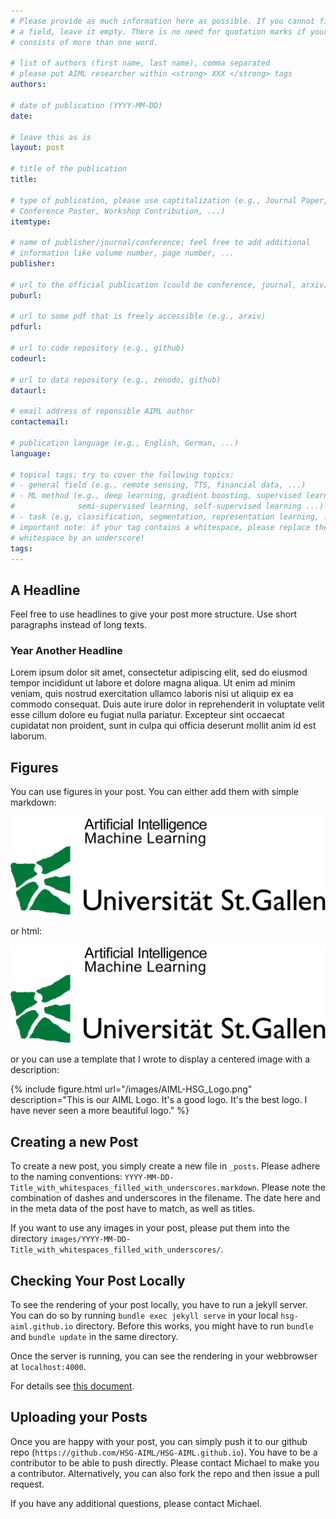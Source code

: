 ```yaml
---
# Please provide as much information here as possible. If you cannot fill in
# a field, leave it empty. There is no need for quotation marks if your entry
# consists of more than one word.

# list of authors (first name, last name), comma separated
# please put AIML researcher within <strong> XXX </strong> tags
authors:

# date of publication (YYYY-MM-DD)
date:

# leave this as is
layout: post

# title of the publication
title:

# type of publication, please use captitalization (e.g., Journal Paper,
# Conference Poster, Workshop Contribution, ...)
itemtype:

# name of publisher/journal/conference; feel free to add additional
# information like volume number, page number, ...
publisher:

# url to the official publication (could be conference, journal, arxiv)
puburl:

# url to some pdf that is freely accessible (e.g., arxiv)
pdfurl:

# url to code repository (e.g., github)
codeurl:

# url to data repository (e.g., zenodo, github)
dataurl:

# email address of reponsible AIML author
contactemail:

# publication language (e.g., English, German, ...)
language:

# topical tags; try to cover the following topics:
# - general field (e.g., remote sensing, TTS, financial data, ...)
# - ML method (e.g., deep learning, gradient boosting, supervised learning,
#              semi-supervised learning, self-supervised learning ...)
# - task (e.g, classification, segmentation, representation learning, ...)
# important note: if your tag contains a whitespace, please replace the
# whitespace by an underscore!
tags: 
---
```


## A Headline

Feel free to use headlines to give your post more structure. Use short paragraphs instead of long texts.

### Year Another Headline

Lorem ipsum dolor sit amet, consectetur adipiscing elit, sed do eiusmod tempor incididunt ut labore et dolore magna aliqua. Ut enim ad minim veniam, quis nostrud exercitation ullamco laboris nisi ut aliquip ex ea commodo consequat. Duis aute irure dolor in reprehenderit in voluptate velit esse cillum dolore eu fugiat nulla pariatur. Excepteur sint occaecat cupidatat non proident, sunt in culpa qui officia deserunt mollit anim id est laborum.


## Figures

You can use figures in your post. You can either add them with simple markdown:

![alt text](/images/AIML-HSG_Logo.png)

or html:

<img src="/images/AIML-HSG_Logo.png" alt="Image"/>

or you can use a template that I wrote to display a centered image with a description:

{% include figure.html
url="/images/AIML-HSG_Logo.png"
description="This is our AIML Logo. It's a good logo. It's the best logo. I have never seen a more beautiful logo." %}

## Creating a new Post

To create a new post, you simply create a new file in `_posts`. Please adhere to the naming conventions: `YYYY-MM-DD-Title_with_whitespaces_filled_with_underscores.markdown`. Please note the combination of dashes and underscores in the filename. The date here and in the meta data of the post have to match, as well as titles.

If you want to use any images in your post, please put them into the directory `images/YYYY-MM-DD-Title_with_whitespaces_filled_with_underscores/`. 


## Checking Your Post Locally

To see the rendering of your post locally, you have to run a jekyll server. You can do so by running `bundle exec jekyll serve` in your local `hsg-aiml.github.io` directory. Before this works, you might have to run `bundle` and `bundle update` in the same directory.

Once the server is running, you can see the rendering in your webbrowser at `localhost:4000`.

For details see [this document](https://docs.github.com/en/free-pro-team@latest/github/working-with-github-pages/testing-your-github-pages-site-locally-with-jekyll).

## Uploading your Posts

Once you are happy with your post, you can simply push it to our github repo (`https://github.com/HSG-AIML/HSG-AIML.github.io`). You have to be a contributor to be able to push directly. Please contact Michael to make you a contributor. Alternatively, you can also fork the repo and then issue a pull request.


If you have any additional questions, please contact Michael.